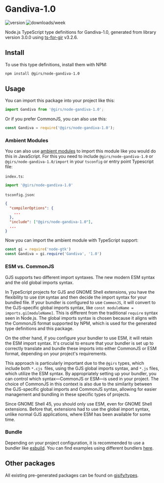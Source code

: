 
# Gandiva-1.0

![version](https://img.shields.io/npm/v/@girs/node-gandiva-1.0)
![downloads/week](https://img.shields.io/npm/dw/@girs/node-gandiva-1.0)


Node.js TypeScript type definitions for Gandiva-1.0, generated from library version 3.0.0 using [ts-for-gir](https://github.com/gjsify/ts-for-gir) v3.2.6.


## Install

To use this type definitions, install them with NPM:
```bash
npm install @girs/node-gandiva-1.0
```

## Usage

You can import this package into your project like this:
```ts
import Gandiva from '@girs/node-gandiva-1.0';
```

Or if you prefer CommonJS, you can also use this:
```ts
const Gandiva = require('@girs/node-gandiva-1.0');
```

### Ambient Modules

You can also use [ambient modules](https://github.com/gjsify/ts-for-gir/tree/main/packages/cli#ambient-modules) to import this module like you would do this in JavaScript.
For this you need to include `@girs/node-gandiva-1.0` or `@girs/node-gandiva-1.0/import` in your `tsconfig` or entry point Typescript file:

`index.ts`:
```ts
import '@girs/node-gandiva-1.0'
```

`tsconfig.json`:
```json
{
  "compilerOptions": {
    ...
  },
  "include": ["@girs/node-gandiva-1.0"],
  ...
}
```

Now you can import the ambient module with TypeScript support: 

```ts
const gi = require('node-gtk')
const Gandiva = gi.require('Gandiva', '1.0')
```



### ESM vs. CommonJS

GJS supports two different import syntaxes. The new modern ESM syntax and the old global imports syntax.

In TypeScript projects for GJS and GNOME Shell extensions, you have the flexibility to use `ESM` syntax and then decide the import syntax for your bundled file. If your bundler is configured to use `CommonJS`, it will convert to the GJS-specific global imports syntax, like `const moduleName = imports.gi[moduleName]`. This is different from the traditional `require` syntax seen in Node.js. The global imports syntax is chosen because it aligns with the CommonJS format supported by NPM, which is used for the generated type definitions and this package.

On the other hand, if you configure your bundler to use ESM, it will retain the ESM import syntax. It's crucial to ensure that your bundler is set up to correctly translate and bundle these imports into either CommonJS or ESM format, depending on your project's requirements.

This approach is particularly important due to the `@girs` types, which include both `*.cjs `files, using the GJS global imports syntax, and `*.js` files, which utilize the ESM syntax. By appropriately setting up your bundler, you can control which syntax—CommonJS or ESM—is used in your project. The choice of CommonJS in this context is also due to the similarity between the GJS-specific global imports and CommonJS syntax, allowing for easier management and bundling in these specific types of projects.

Since GNOME Shell 45, you should only use ESM, even for GNOME Shell extensions. Before that, extensions had to use the global import syntax, unlike normal GJS applications, where ESM has been available for some time.

### Bundle

Depending on your project configuration, it is recommended to use a bundler like [esbuild](https://esbuild.github.io/). You can find examples using different bundlers [here](https://github.com/gjsify/ts-for-gir/tree/main/examples).

## Other packages

All existing pre-generated packages can be found on [gjsify/types](https://github.com/gjsify/types).

